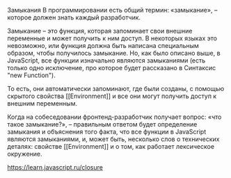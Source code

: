 Замыкания
В программировании есть общий термин: «замыкание», – 
которое должен знать каждый разработчик.

Замыкание – это функция, которая запоминает свои внешние переменные 
и может получить к ним доступ. 
В некоторых языках это невозможно, или функция должна быть написана специальным образом, 
чтобы получилось замыкание. Но, как было описано выше, в JavaScript, 
все функции изначально являются замыканиями (есть только одно исключение, 
про которое будет рассказано в Синтаксис "new Function").

То есть, они автоматически запоминают, 
где были созданы, с помощью скрытого свойства [[Environment]] 
и все они могут получить доступ к внешним переменным.

Когда на собеседовании фронтенд-разработчик получает вопрос: 
«что такое замыкание?», – правильным ответом будет определение замыкания 
и объяснения того факта, что все функции в JavaScript являются замыканиями, 
и, может быть, несколько слов о технических деталях: свойстве [[Environment]] 
и о том, как работает лексическое окружение.

https://learn.javascript.ru/closure